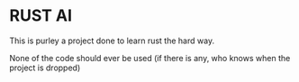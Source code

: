 # RUST AI

This is purley a project done to learn rust the hard way.

None of the code should ever be used (if there is any, who knows when the project is dropped)